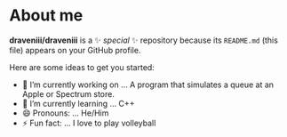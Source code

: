# About me


**draveniii/draveniii** is a ✨ _special_ ✨ repository because its `README.md` (this file) appears on your GitHub profile.

Here are some ideas to get you started:

- 🔭 I’m currently working on ... A program that simulates a queue at an Apple or Spectrum store.
- 🌱 I’m currently learning ... C++
- 😄 Pronouns: ... He/Him
- ⚡ Fun fact: ... I love to play volleyball

